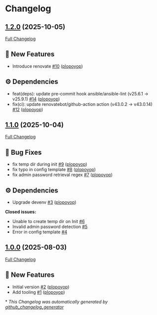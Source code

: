 # Changelog

## [1.2.0](https://github.com/plopoyop/ansible-role-stalwart/tree/1.2.0) (2025-10-05)

[Full Changelog](https://github.com/plopoyop/ansible-role-stalwart/compare/1.1.0...1.2.0)

## 🚀 New Features

- Introduce renovate [\#10](https://github.com/plopoyop/ansible-role-stalwart/pull/10) ([plopoyop](https://github.com/plopoyop))

## ⚙️ Dependencies

- feat\(deps\): update pre-commit hook ansible/ansible-lint \(v25.6.1 → v25.9.1\) [\#14](https://github.com/plopoyop/ansible-role-stalwart/pull/14) ([plopoyop](https://github.com/plopoyop))
- fix\(ci\): update renovatebot/github-action action \(v43.0.2 → v43.0.14\) [\#12](https://github.com/plopoyop/ansible-role-stalwart/pull/12) ([plopoyop](https://github.com/plopoyop))

## [1.1.0](https://github.com/plopoyop/ansible-role-stalwart/tree/1.1.0) (2025-10-04)

[Full Changelog](https://github.com/plopoyop/ansible-role-stalwart/compare/1.0.0...1.1.0)

## 🐛 Bug Fixes

- fix temp dir during init [\#9](https://github.com/plopoyop/ansible-role-stalwart/pull/9) ([plopoyop](https://github.com/plopoyop))
- fix typo in config template [\#8](https://github.com/plopoyop/ansible-role-stalwart/pull/8) ([plopoyop](https://github.com/plopoyop))
- fix admin password retrieval regex [\#7](https://github.com/plopoyop/ansible-role-stalwart/pull/7) ([plopoyop](https://github.com/plopoyop))

## ⚙️ Dependencies

- Upgrade devenv [\#3](https://github.com/plopoyop/ansible-role-stalwart/pull/3) ([plopoyop](https://github.com/plopoyop))

**Closed issues:**

- Unable to create temp dir on Init [\#6](https://github.com/plopoyop/ansible-role-stalwart/issues/6)
- Invalid admin password detection [\#5](https://github.com/plopoyop/ansible-role-stalwart/issues/5)
- Error in config template [\#4](https://github.com/plopoyop/ansible-role-stalwart/issues/4)

## [1.0.0](https://github.com/plopoyop/ansible-role-stalwart/tree/1.0.0) (2025-08-03)

[Full Changelog](https://github.com/plopoyop/ansible-role-stalwart/compare/618880a00c73f05fd1f6a8aed4cb2b8954ed7aff...1.0.0)

## 🚀 New Features

- Initial version [\#2](https://github.com/plopoyop/ansible-role-stalwart/pull/2) ([plopoyop](https://github.com/plopoyop))
- Add tooling [\#1](https://github.com/plopoyop/ansible-role-stalwart/pull/1) ([plopoyop](https://github.com/plopoyop))



\* *This Changelog was automatically generated by [github_changelog_generator](https://github.com/github-changelog-generator/github-changelog-generator)*
